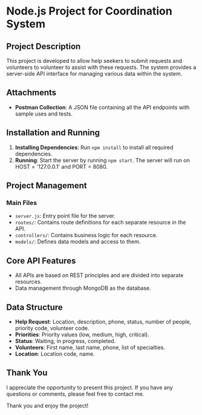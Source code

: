 # Node.js Project for Coordination System

## Project Description
This project is developed to allow help seekers to submit requests and volunteers to volunteer to assist with these requests. The system provides a server-side API interface for managing various data within the system.

## Attachments
- **Postman Collection**: A JSON file containing all the API endpoints with sample uses and tests.

## Installation and Running
1. **Installing Dependencies**: Run `npm install` to install all required dependencies.
2. **Running**: Start the server by running `npm start`. The server will run on HOST = '127.0.0.1' and PORT = 8080.

## Project Management
### Main Files
- `server.js`: Entry point file for the server.
- `routes/`: Contains route definitions for each separate resource in the API.
- `controllers/`: Contains business logic for each resource.
- `models/`: Defines data models and access to them.

## Core API Features
- All APIs are based on REST principles and are divided into separate resources.
- Data management through MongoDB as the database.

## Data Structure
- **Help Request**: Location, description, phone, status, number of people, priority code, volunteer code.
- **Priorities**: Priority values (low, medium, high, critical).
- **Status**: Waiting, in progress, completed.
- **Volunteers**: First name, last name, phone, list of specialties.
- **Location**: Location code, name.

## Thank You
I appreciate the opportunity to present this project. If you have any questions or comments, please feel free to contact me.

Thank you and enjoy the project!
